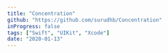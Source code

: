 ```yaml
---
title: "Concentration"
github: "https://github.com/surudhb/Concentration"
inProgress: false
tags: ["Swift", "UIKit", "Xcode"]
date: "2020-01-13"
---
```

